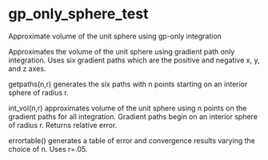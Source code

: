 # gp_only_sphere_test
Approximate volume of the unit sphere using gp-only integration

Approximates the volume of the unit sphere using gradient path only integration.
Uses six gradient paths which are the positive and negative x, y, and z axes.

getpaths(n,r) generates the six paths with n points starting on an interior sphere of radius r.

int_vol(n,r) approximates volume of the unit sphere using n points on the gradient paths for all integration. Gradient paths begin on an interior sphere of radius r. Returns relative error.

errortable() generates a table of error and convergence results varying the choice of n. Uses r=.05.

